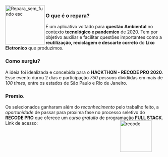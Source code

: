 <img width="125" align="left" alt="Repara_sem_fundo esc" src="https://user-images.githubusercontent.com/65131471/88328117-55b66e00-ccfe-11ea-9dbd-dbc67c5c0c91.png">

### O que é o repara?
É um aplicativo voltado para **questão Ambiental** no contexto **tecnológico e pandemico** de 2020. Tem por objetivo auxiliar e facilitar questões importantes como a **reutilização, reciclagem e descarte correto** do **Lixo Eletronico** que produzimos.

### Como surgiu?
A ideia foi idealizada e concebida para o **HACKTHON - RECODE PRO 2020**. Esse evento durou 2 dias e participação *750 pessoas* dividiidas em mais de *100 times*, entre os estados de São Paulo e Rio de Janeiro.

### Premio.
Os selecionados ganharam além do *reconhecimento* pelo trabalho feito, a *oportunidade* de passar para proxima fase no processo seletivo do **RECODE PRO** que oferece um *curso gratuito* de programação **FULL STACK**. Link de acesso: [<img width="100" hspace="40px" alt="recode" align="right" src="https://user-images.githubusercontent.com/65131471/88330097-4684ef80-cd01-11ea-88e2-0595c9f29c11.png">](https://www.recodepro.org.br/)
